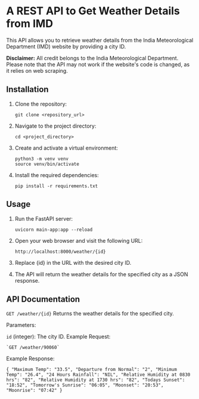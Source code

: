 # A REST API to Get Weather Details from IMD

This API allows you to retrieve weather details from the India Meteorological Department (IMD) website by providing a city ID.

**Disclaimer:** All credit belongs to the India Meteorological Department. Please note that the API may not work if the website's code is changed, as it relies on web scraping.

## Installation

1. Clone the repository:

   ```shell
   git clone <repository_url>
2. Navigate to the project directory:

    ```shell
    cd <project_directory>

3. Create and activate a virtual environment:
   ```shell
   python3 -m venv venv
   source venv/bin/activate
4. Install the required dependencies:

    ```shell
    pip install -r requirements.txt
    
## Usage
   
 1. Run the FastAPI server:
     ```shell
     uvicorn main-app:app --reload
 2. Open your web browser and visit the following URL:
      ```shell
      http://localhost:8000/weather/{id}
 3. Replace {id} in the URL with the desired city ID.

 4. The API will return the weather details for the specified city as a JSON response.

## API Documentation

`GET /weather/{id}`
Returns the weather details for the specified city.

Parameters:

`id` (integer): The city ID.
Example Request:
    
    `GET /weather/90060`
Example Response:
  
  `{
    "Maximum Temp": "33.5",
    "Departure from Normal": "2",
    "Minimum Temp": "26.4",
    "24 Hours Rainfall": "NIL",
    "Relative Humidity at 0830 hrs": "82",
    "Relative Humidity at 1730 hrs": "82",
    "Todays Sunset": "18:52",
    "Tomorrow's Sunrise": "06:05",
    "Moonset": "20:53",
    "Moonrise": "07:42"
  }`
  

 

